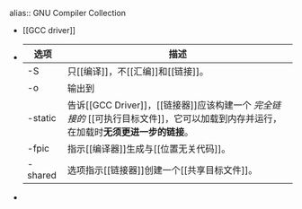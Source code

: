 alias:: GNU Compiler Collection

- [[GCC driver]]
- |选项|描述|
  |--|--|
  |-S|只[[编译]]，不[[汇编]]和[[链接]]。|
  |-o <file>|输出到 <file>|
  |-static|告诉[[GCC Driver]]，[[链接器]]应该构建一个 *完全链接的* [[可执行目标文件]]，它可以加载到内存并运行，在加载时**无须更进一步的链接**。|
  |-fpic |指示[[编译器]]生成与[[位置无关代码]]。|
  |-shared| 选项指示[[链接器]]创建一个[[共享目标文件]]。|
-
